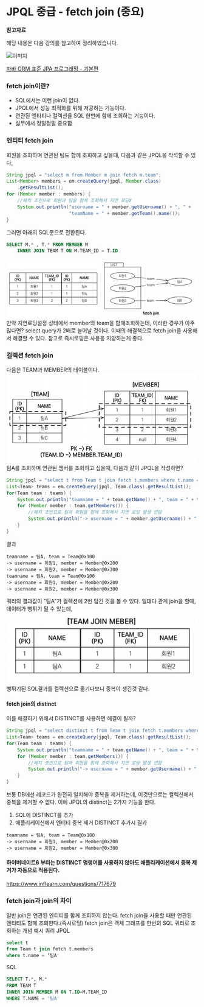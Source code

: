 # JPQL 중급 - fetch join (중요)

**참고자료**

해당 내용은 다음 강의를 참고하여 정리하였습니다.

![이미지](https://cdn.inflearn.com/public/courses/324109/course_cover/161476f8-f0b7-4b04-b293-ce648c2ea445/kyh_jsp.png)

[자바 ORM 표준 JPA 프로그래밍 - 기본편](https://www.inflearn.com/course/ORM-JPA-Basic/dashboard)



### fetch join이란?
- SQL에서는 이런 join이 없다.
- JPQL에서 성능 최적화를 위해 저공하는 기능이다.
- 연관된 엔티티나 컬렉션을 SQL 한번에 함께 조회하는 기능이다.
- 실무에서 정말정말 중요함
### 엔티티 fetch join
회원을 조회하며 연관된 팀도 함께 조회하고 싶을때, 다음과 같은 JPQL을 작석할 수 있다,
```java
String jpql = "select m from Member m join fetch m.team";
List<Member> members = em.createQuery(jpql, Member.class)
    .getResultList();
for (Member member : members) {
    //페치 조인으로 회원과 팀을 함께 조회해서 지연 로딩X
    System.out.println("username = " + member.getUsername() + ", " +
                       "teamName = " + member.getTeam().name()); 
}
```
그러면 아래의 SQL문으로 전환된다.
```sql
SELECT M.* , T.* FROM MEMBER M 
	INNER JOIN TEAM T ON M.TEAM_ID = T.ID
```
![image-20231021134107352](img/image-20231021134107352.png)
만약 지연로딩설정 상태에서 member와 team을 함께조회하는데, 이러한 경우가 아주 많다면?
select query가 2배로 늘어날 것이다.
이때의 해결책으로 fetch join을 사용해서 해결할 수 있다.
참고로 즉시로딩은 사용응 지양하는게 좋다.	
### 컬렉션 fetch join
다음은 TEAM과 MEMBER의 테이블이다.
![image-20231021135817081](img/image-20231021135817081.png)
팀A를 조회하며 연관된 멤버를 조회하고 싶을때, 다음과 같이 JPQL을 작성하면?
```java
String jpql = "select t from Team t join fetch t.members where t.name = '팀A'";
List<Team> teams = em.createQuery(jpql, Team.class).getResultList();
for(Team team : teams) {
    System.out.println("teamname = " + team.getName() + ", team = " + team);
    for (Member member : team.getMembers()) {
        //페치 조인으로 팀과 회원을 함께 조회해서 지연 로딩 발생 안함
        System.out.println("-> username = " + member.getUsername() + ", member = " + member);
    }
}
```
결과
```
teamname = 팀A, team = Team@0x100
-> username = 회원1, member = Member@0x200
-> username = 회원2, member = Member@0x300
teamname = 팀A, team = Team@0x100
-> username = 회원1, member = Member@0x200
-> username = 회원2, member = Member@0x300
```
쿼리의 결과값이 "팀A"가 컬렉션에 2번 담긴 것을 볼 수 있다.
일대다 관계 join을 할때, 데이터가 뻥튀기 될 수 있는데,
![image-20231021140153831](img/image-20231021140153831.png)
뻥튀기된 SQL결과를 컬렉션으로 옮기다보니 중복이 생긴것 같다.
#### fetch join의 distinct
이를 해결하기 위해서 DISTINCT를 사용하면 해결이 될까?
```java
String jpql = "select distinct t from Team t join fetch t.members where t.name = '팀A'";
List<Team> teams = em.createQuery(jpql, Team.class).getResultList();
for(Team team : teams) {
    System.out.println("teamname = " + team.getName() + ", team = " + team);
    for (Member member : team.getMembers()) {
        //페치 조인으로 팀과 회원을 함께 조회해서 지연 로딩 발생 안함
        System.out.println("-> username = " + member.getUsername() + ", member = " + member);
    }
}
```
보통 DB에선 레코드가 완전히 일치해야 중복을 제거하는데, 이것만으로는 컬렉션에서 중복을 제거할 수 없다. 이에 JPQL의 distinct는 2가지 기능을 한다.
1. SQL에 DISTINCT를 추가
2. 애플리케이션에서 엔티티 중복 제거
DISTINCT 추가시 결과
```
teamname = 팀A, team = Team@0x100
-> username = 회원1, member = Member@0x200
-> username = 회원2, member = Member@0x300
```
#### 하이버네이트6 부터는 DISTINCT 명령어를 사용하지 않아도 애플리케이션에서 중복 제거가 자동으로 적용된다. 
https://www.inflearn.com/questions/717679
### fetch join과 join의 차이
일반 join은 연관된 엔티티를 함께 조회하지 않는다.
fetch join을 사용할 때만 연관된 엔티티도 함께 조회한다.(즉시로딩)
fetch join은 객체 그래프를 한번의 SQL 쿼리로 조회하는 개념
예시 쿼리
JPQL
```sql
select t 
from Team t join fetch t.members
where t.name = ‘팀A'
```
SQL
```sql
SELECT T.*, M.*
FROM TEAM T
INNER JOIN MEMBER M ON T.ID=M.TEAM_ID 
WHERE T.NAME = '팀A'
```
